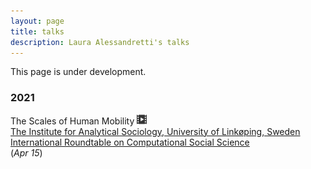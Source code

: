 ```yaml
---
layout: page
title: talks
description: Laura Alessandretti's talks
---
```

This page is under development.


### 2021

The Scales of Human Mobility
[![video](icons16/video-icon.png)](https://www.youtube.com/watch?v=AwKlne2VAME)<br/>
[The Institute for Analytical Sociology, University of Linkøping, Sweden](https://liu.se/en/organisation/liu/iei/ias)<br/>
[International Roundtable on Computational Social Science](https://liu.se/dfsmedia/dd35e243dfb7406993c1815aaf88a675/47539-source/ias-seminar-series-spring-2021)<br/>
(_Apr 15_)
